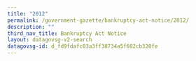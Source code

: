 ```yaml
---
title: "2012"
permalink: /government-gazette/bankruptcy-act-notice/2012/
description: ""
third_nav_title: Bankruptcy Act Notice
layout: datagovsg-v2-search
datagovsg-id: d_fd9fdafc03a3ff38734a5f602cb320fe
---
```

